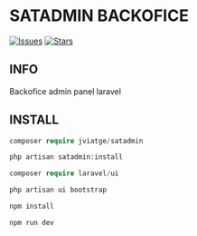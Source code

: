 SATADMIN BACKOFICE
========

[![Issues](https://img.shields.io/github/issues/jviatge/satadmin-package)](https://github.com/jviatge/satadmin-package/issues)
[![Stars](https://img.shields.io/github/stars/jviatge/satadmin-package)](https://github.com/jviatge/satadmin-package/star)


## INFO ## 

Backofice admin panel laravel

## INSTALL ## 

```php
composer require jviatge/satadmin

php artisan satadmin:install

composer require laravel/ui

php artisan ui bootstrap

npm install

npm run dev

```


